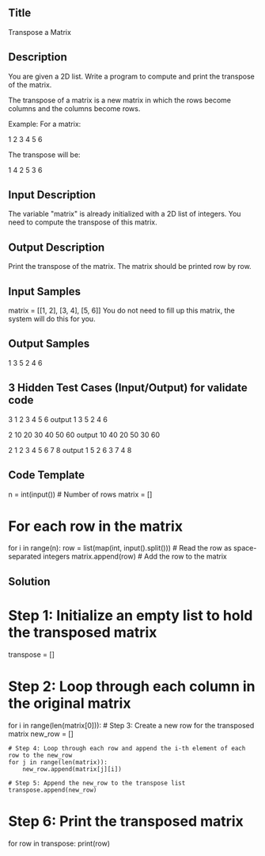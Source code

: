 ## Title
Transpose a Matrix

## Description
You are given a 2D list. Write a program to compute and print the transpose of the matrix.

The transpose of a matrix is a new matrix in which the rows become columns and the columns become rows.

Example:
For a matrix:

1 2 3
4 5 6

The transpose will be:

1 4
2 5
3 6

## Input Description
The variable "matrix" is already initialized with a 2D list of integers.
You need to compute the transpose of this matrix.

## Output Description
Print the transpose of the matrix. The matrix should be printed row by row.


## Input Samples
matrix = [[1, 2], [3, 4], [5, 6]]
You do not need to fill up this matrix, the system will do this for you.

## Output Samples
1 3 5
2 4 6

## 3 Hidden Test Cases (Input/Output) for validate code
3
1 2
3 4
5 6
output
1 3 5
2 4 6

2
10 20 30
40 50 60
output
10 40
20 50
30 60

2
1 2 3 4
5 6 7 8
output
1 5
2 6
3 7
4 8


## Code Template
n = int(input())  # Number of rows
matrix = []

# For each row in the matrix
for i in range(n):
    row = list(map(int, input().split()))  # Read the row as space-separated integers
    matrix.append(row)  # Add the row to the matrix


## Solution

# Step 1: Initialize an empty list to hold the transposed matrix
transpose = []

# Step 2: Loop through each column in the original matrix
for i in range(len(matrix[0])):
    # Step 3: Create a new row for the transposed matrix
    new_row = []
    
    # Step 4: Loop through each row and append the i-th element of each row to the new_row
    for j in range(len(matrix)):
        new_row.append(matrix[j][i])
    
    # Step 5: Append the new_row to the transpose list
    transpose.append(new_row)

# Step 6: Print the transposed matrix
for row in transpose:
    print(row)
